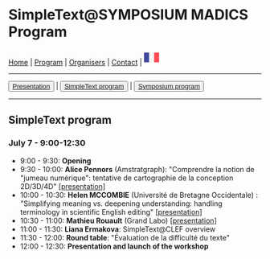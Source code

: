 
# SimpleText@SYMPOSIUM MADICS Program

[Home](./) | [Program](./program) | [Organisers](./organisers) | [Contact](./contact) | [<img src="../FR.png" width="30">](../fr/programsimple)

---

<button>[Presentation](./program)</button> | <button>[SimpleText program](./programsimple)</button> | <button>[Symposium program](./programsympo)</button>

---

## SimpleText program

### July 7 - 9:00-12:30

* 9:00 - 9:30: **Opening**
* 9:30 - 10:00: **Alice Pennors** (Amstratgraph): "Comprendre la notion de "jumeau numérique": tentative de cartographie de la conception 2D/3D/4D" [[presentation]](https://view.genial.ly/60c740e66246270db1a47f2b)
* 10:00 - 10:30: **Helen MCCOMBIE** (Université de Bretagne Occidentale) : "Simplifying meaning vs. deepening understanding: handling terminology in scientific English editing" [[presentation]](../MCCOMBIE-Madics-Simpletext.pdf)
* 10:30 - 11:00: **Mathieu Rouault** (Grand Labo) [[presentation]](../presentation-grandlabo.pdf)
* 11:00 - 11:30: **Liana Ermakova**: SimpleText@CLEF overview
* 11:30 - 12:00: **Round table**: "Évaluation de la difficulté du texte"
* 12:00 - 12:30: **Presentation and launch of the workshop**
